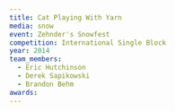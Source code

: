 ```yaml
---
title: Cat Playing With Yarn
media: snow
event: Zehnder's Snowfest
competition: International Single Block
year: 2014
team_members:
  - Eric Hutchinson
  - Derek Sapikowski
  - Brandon Behm
awards: 
---
```

